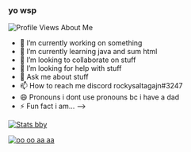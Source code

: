 ### yo wsp   
![Profile Views](https://komarev.com/ghpvc/?username=master7720)
About Me
- 🔭 I’m currently working on something
- 🌱 I’m currently learning java and sum html
- 👯 I’m looking to collaborate on stuff
- 🤔 I’m looking for help with stuff
- 💬 Ask me about stuff
- 📫 How to reach me discord rockysaltagajn#3247
- 😄 Pronouns i dont use pronouns bc i have a dad
- ⚡ Fun fact i am...
-->

[![Stats bby](https://github-readme-stats.vercel.app/api?username=master7720&theme=radical)](https://github.com/anuraghazra/github-readme-stats)

[![oo oo aa aa](https://github-readme-stats.vercel.app/api/top-langs/?username=master7720&theme=radical)](https://github.com/anuraghazra/github-readme-stats)
